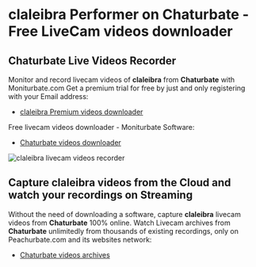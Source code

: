 # claleibra Performer on Chaturbate - Free LiveCam videos downloader

## Chaturbate Live Videos Recorder

Monitor and record livecam videos of **claleibra** from **Chaturbate** with Moniturbate.com
Get a premium trial for free by just and only registering with your Email address:
* [claleibra Premium videos downloader](https://moniturbate.com/request-demo-licence-key.html)

Free livecam videos downloader - Moniturbate Software:
* [Chaturbate videos downloader](https://moniturbate.com/moniturbate-download-software.html)

![claleibra livecam videos recorder](https://peachurnet.com/templates/moniturbate-software.png)


## Capture claleibra videos from the Cloud and watch your recordings on Streaming

Without the need of downloading a software, capture **claleibra** livecam videos from **Chaturbate** 100% online.
Watch Livecam archives from **Chaturbate** unlimitedly from thousands of existing recordings, only on Peachurbate.com and its websites network:
* [Chaturbate videos archives](https://peachurnet.com/)